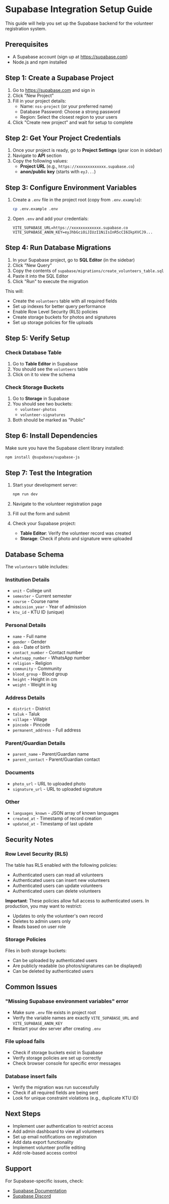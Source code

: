# Supabase Integration Setup Guide

This guide will help you set up the Supabase backend for the volunteer registration system.

## Prerequisites

- A Supabase account (sign up at https://supabase.com)
- Node.js and npm installed

## Step 1: Create a Supabase Project

1. Go to https://supabase.com and sign in
2. Click "New Project"
3. Fill in your project details:
   - Name: `nss-project` (or your preferred name)
   - Database Password: Choose a strong password
   - Region: Select the closest region to your users
4. Click "Create new project" and wait for setup to complete

## Step 2: Get Your Project Credentials

1. Once your project is ready, go to **Project Settings** (gear icon in sidebar)
2. Navigate to **API** section
3. Copy the following values:
   - **Project URL** (e.g., `https://xxxxxxxxxxxxx.supabase.co`)
   - **anon/public key** (starts with `eyJ...`)

## Step 3: Configure Environment Variables

1. Create a `.env` file in the project root (copy from `.env.example`):

   ```bash
   cp .env.example .env
   ```

2. Open `.env` and add your credentials:
   ```env
   VITE_SUPABASE_URL=https://xxxxxxxxxxxxx.supabase.co
   VITE_SUPABASE_ANON_KEY=eyJhbGciOiJIUzI1NiIsInR5cCI6IkpXVCJ9...
   ```

## Step 4: Run Database Migrations

1. In your Supabase project, go to **SQL Editor** (in the sidebar)
2. Click "New Query"
3. Copy the contents of `supabase/migrations/create_volunteers_table.sql`
4. Paste it into the SQL Editor
5. Click "Run" to execute the migration

This will:

- Create the `volunteers` table with all required fields
- Set up indexes for better query performance
- Enable Row Level Security (RLS) policies
- Create storage buckets for photos and signatures
- Set up storage policies for file uploads

## Step 5: Verify Setup

### Check Database Table

1. Go to **Table Editor** in Supabase
2. You should see the `volunteers` table
3. Click on it to view the schema

### Check Storage Buckets

1. Go to **Storage** in Supabase
2. You should see two buckets:
   - `volunteer-photos`
   - `volunteer-signatures`
3. Both should be marked as "Public"

## Step 6: Install Dependencies

Make sure you have the Supabase client library installed:

```bash
npm install @supabase/supabase-js
```

## Step 7: Test the Integration

1. Start your development server:

   ```bash
   npm run dev
   ```

2. Navigate to the volunteer registration page

3. Fill out the form and submit

4. Check your Supabase project:
   - **Table Editor**: Verify the volunteer record was created
   - **Storage**: Check if photo and signature were uploaded

## Database Schema

The `volunteers` table includes:

### Institution Details

- `unit` - College unit
- `semester` - Current semester
- `course` - Course name
- `admission_year` - Year of admission
- `ktu_id` - KTU ID (unique)

### Personal Details

- `name` - Full name
- `gender` - Gender
- `dob` - Date of birth
- `contact_number` - Contact number
- `whatsapp_number` - WhatsApp number
- `religion` - Religion
- `community` - Community
- `blood_group` - Blood group
- `height` - Height in cm
- `weight` - Weight in kg

### Address Details

- `district` - District
- `taluk` - Taluk
- `village` - Village
- `pincode` - Pincode
- `permanent_address` - Full address

### Parent/Guardian Details

- `parent_name` - Parent/Guardian name
- `parent_contact` - Parent/Guardian contact

### Documents

- `photo_url` - URL to uploaded photo
- `signature_url` - URL to uploaded signature

### Other

- `languages_known` - JSON array of known languages
- `created_at` - Timestamp of record creation
- `updated_at` - Timestamp of last update

## Security Notes

### Row Level Security (RLS)

The table has RLS enabled with the following policies:

- Authenticated users can read all volunteers
- Authenticated users can insert new volunteers
- Authenticated users can update volunteers
- Authenticated users can delete volunteers

**Important**: These policies allow full access to authenticated users. In production, you may want to restrict:

- Updates to only the volunteer's own record
- Deletes to admin users only
- Reads based on user role

### Storage Policies

Files in both storage buckets:

- Can be uploaded by authenticated users
- Are publicly readable (so photos/signatures can be displayed)
- Can be deleted by authenticated users

## Common Issues

### "Missing Supabase environment variables" error

- Make sure `.env` file exists in project root
- Verify the variable names are exactly `VITE_SUPABASE_URL` and `VITE_SUPABASE_ANON_KEY`
- Restart your dev server after creating `.env`

### File upload fails

- Check if storage buckets exist in Supabase
- Verify storage policies are set up correctly
- Check browser console for specific error messages

### Database insert fails

- Verify the migration was run successfully
- Check if all required fields are being sent
- Look for unique constraint violations (e.g., duplicate KTU ID)

## Next Steps

- Implement user authentication to restrict access
- Add admin dashboard to view all volunteers
- Set up email notifications on registration
- Add data export functionality
- Implement volunteer profile editing
- Add role-based access control

## Support

For Supabase-specific issues, check:

- [Supabase Documentation](https://supabase.com/docs)
- [Supabase Discord](https://discord.supabase.com)
